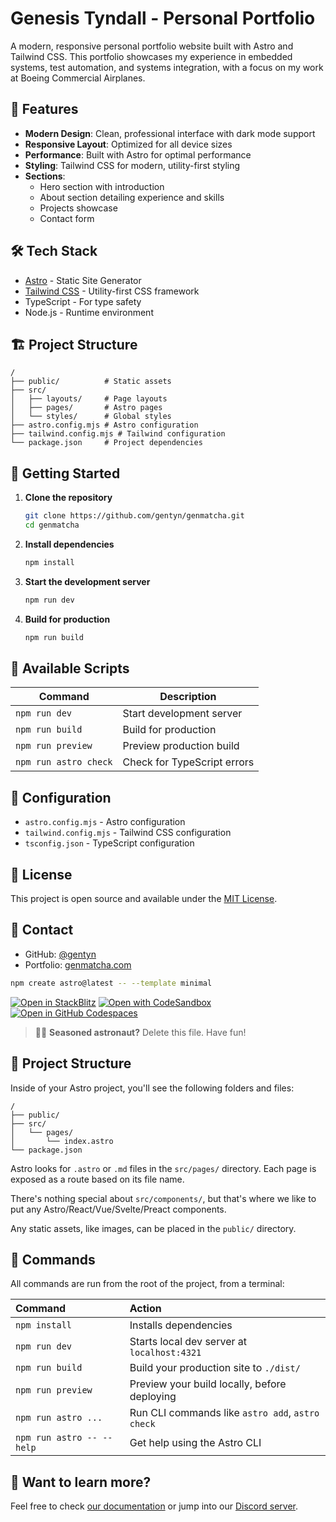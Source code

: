 # Genesis Tyndall - Personal Portfolio

A modern, responsive personal portfolio website built with Astro and Tailwind CSS. This portfolio showcases my experience in embedded systems, test automation, and systems integration, with a focus on my work at Boeing Commercial Airplanes.

## 🚀 Features

- **Modern Design**: Clean, professional interface with dark mode support
- **Responsive Layout**: Optimized for all device sizes
- **Performance**: Built with Astro for optimal performance
- **Styling**: Tailwind CSS for modern, utility-first styling
- **Sections**:
  - Hero section with introduction
  - About section detailing experience and skills
  - Projects showcase
  - Contact form

## 🛠️ Tech Stack

- [Astro](https://astro.build) - Static Site Generator
- [Tailwind CSS](https://tailwindcss.com) - Utility-first CSS framework
- TypeScript - For type safety
- Node.js - Runtime environment

## 🏗️ Project Structure

```text
/
├── public/          # Static assets
├── src/
│   ├── layouts/     # Page layouts
│   ├── pages/       # Astro pages
│   └── styles/      # Global styles
├── astro.config.mjs # Astro configuration
├── tailwind.config.mjs # Tailwind configuration
└── package.json     # Project dependencies
```

## 🚀 Getting Started

1. **Clone the repository**
   ```bash
   git clone https://github.com/gentyn/genmatcha.git
   cd genmatcha
   ```

2. **Install dependencies**
   ```bash
   npm install
   ```

3. **Start the development server**
   ```bash
   npm run dev
   ```

4. **Build for production**
   ```bash
   npm run build
   ```

## 📝 Available Scripts

| Command | Description |
|---------|-------------|
| `npm run dev` | Start development server |
| `npm run build` | Build for production |
| `npm run preview` | Preview production build |
| `npm run astro check` | Check for TypeScript errors |

## 🔧 Configuration

- `astro.config.mjs` - Astro configuration
- `tailwind.config.mjs` - Tailwind CSS configuration
- `tsconfig.json` - TypeScript configuration

## 📄 License

This project is open source and available under the [MIT License](LICENSE).

## 👤 Contact

- GitHub: [@gentyn](https://github.com/gentyn)
- Portfolio: [genmatcha.com](https://genmatcha.com)

```sh
npm create astro@latest -- --template minimal
```

[![Open in StackBlitz](https://developer.stackblitz.com/img/open_in_stackblitz.svg)](https://stackblitz.com/github/withastro/astro/tree/latest/examples/minimal)
[![Open with CodeSandbox](https://assets.codesandbox.io/github/button-edit-lime.svg)](https://codesandbox.io/p/sandbox/github/withastro/astro/tree/latest/examples/minimal)
[![Open in GitHub Codespaces](https://github.com/codespaces/badge.svg)](https://codespaces.new/withastro/astro?devcontainer_path=.devcontainer/minimal/devcontainer.json)

> 🧑‍🚀 **Seasoned astronaut?** Delete this file. Have fun!

## 🚀 Project Structure

Inside of your Astro project, you'll see the following folders and files:

```text
/
├── public/
├── src/
│   └── pages/
│       └── index.astro
└── package.json
```

Astro looks for `.astro` or `.md` files in the `src/pages/` directory. Each page is exposed as a route based on its file name.

There's nothing special about `src/components/`, but that's where we like to put any Astro/React/Vue/Svelte/Preact components.

Any static assets, like images, can be placed in the `public/` directory.

## 🧞 Commands

All commands are run from the root of the project, from a terminal:

| Command                   | Action                                           |
| :------------------------ | :----------------------------------------------- |
| `npm install`             | Installs dependencies                            |
| `npm run dev`             | Starts local dev server at `localhost:4321`      |
| `npm run build`           | Build your production site to `./dist/`          |
| `npm run preview`         | Preview your build locally, before deploying     |
| `npm run astro ...`       | Run CLI commands like `astro add`, `astro check` |
| `npm run astro -- --help` | Get help using the Astro CLI                     |

## 👀 Want to learn more?

Feel free to check [our documentation](https://docs.astro.build) or jump into our [Discord server](https://astro.build/chat).

